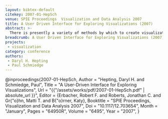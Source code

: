 ```yaml
---
layout: bibtex-default
citekey: 2007-01-HepSch
venue: SPIE Proceedings  Visualization and Data Analysis 2007
title: A User Driven Interface for Exploring Visualizations (2007)
abstract: >-
  There is presently a variety of methods by which to create visualizations, and many of these require a great deal of manual intervention. Even with those methods by which it is easy to create a single visual representation, understanding the range of possible visual representations and exploring amongst them is difficult. We present a generalized interface, called cogito, that permits the user to control exploration of the visualization output of various manual tools, all without the requirement to modify the original tool. Programming within the cogito API is required to connect to each tool, but it is not onerous. We consider that the exploratory experience or activity is valuable, and that it is possible to easily create this experience for standard tools that do not normally permit exploration. We illustrate this approach with several examples from different kinds of manual interfaces and discuss the requirements of each.
breadcrumb: A User Driven Interface for Exploring Visualizations (2007)
projects:
 - visualization
category: conference
authors:
 - Daryl H. Hepting 
 - Paul Schmiedge 
---
```

@inproceedings{2007-01-HepSch,
	Author =  "Hepting, Daryl H. and Schmiedge, Paul",
	Title =  "A User-Driven Interface for Exploring Visualizations",
	Url = \"{{"/assets/works/pdf/2007-01-HepSch.pdf" | absolute_url }}\",
	Editor =  {Erbacher, Robert F. and Roberts, Jonathan C. and Gr{\"o}hn, Matti T. and B{\"o}rner, Katy},
	Booktitle =  "SPIE Proceedings, Visualization and Data Analysis 2007",
	Doi =  "10.1117/12.703654",
	Month =  "January",
	Pages =  "64950R",
	Volume =  "6495",
	Year =  "2007",
}
